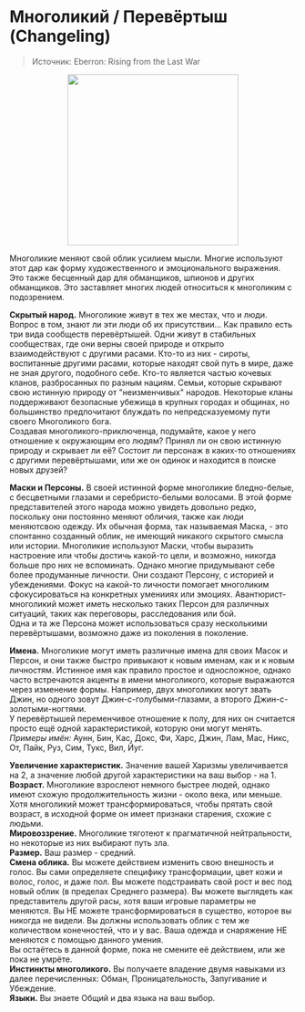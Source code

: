 # Многоликий / Перевёртыш (Changeling)
> Источник: Eberron: Rising from the Last War
<p style="text-align: center">
  <img src="./_media/races/changeling.race.png" style="height: 300px" />
</p>

Многоликие меняют свой облик усилием мысли. Многие используют этот дар как форму художественного и
эмоционального выражения. Это также бесценный дар для обманщиков, шпионов и других обманщиков. Это заставляет многих людей
относиться к многоликим с подозрением.  

**Скрытый народ.** Многоликие живут в тех же местах, что и люди. Вопрос в том, знают ли эти люди об их присутствии...
Как правило есть три вида сообществ перевёртышей. Одни живут в стабильных сообществах, где они верны своей природе и открыто
взаимодействуют с другими расами. Кто-то из них - сироты, воспитанные другими расами, которые находят свой путь в мире, даже
не зная другого, подобного себе.
Кто-то является частью кочевых кланов, разбросанных по разным нациям. Семьи, которые скрывают свою истинную природу от
"неизменчивых" народов. Некоторые кланы поддерживают безопасные убежища в крупных городах и общинах, но большинство предпочитают
блуждать по непредсказуемому пути своего Многоликого бога.  
Создавая многоликого-приключенца, подумайте, какое у него отношение к окружающим его людям? Принял ли он свою истинную природу
и скрывает ли её? Состоит ли персонаж в каких-то отношениях с другими перевёртышами, или же он одинок и находится в поиске новых
друзей?

**Маски и Персоны.** В своей истинной форме многоликие бледно-белые, с бесцветными глазами и серебристо-белыми волосами.
В этой форме представителей этого народа можно увидеть довольно редко, поскольку они постоянно меняют обличия,
также как люди меняютсвою одежду. Их обычная форма, так называемая Маска, - это спонтанно созданный облик, не имеющий никакого
скрытого смысла или истории. Многоликие используют Маски, чтобы выразить настроение или чтобы достичь какой-то цели, и возможно,
никогда больше про них не вспоминать. Однако многие придумывают себе более продуманные личности. Они создают Персону,
с историей и убеждениями. Фокус на какой-то личности помогает многоликим сфокусироваться на конкретных уменииях или эмоциях.
Авантюрист-многоликий может иметь несколько таких Персон для различных ситуаций, таких как переговоры, расследования или бой.  
Одна и та же Персона может использоваться сразу несколькими перевёртышами, возможно даже из поколения в поколение.

**Имена.** Многоликие могут иметь различные имена для своих Масок и Персон, и они также быстро привыкают к новым именам, как и к новым
личностям. Истинное имя как правило простое и односложное, однако часто встречаются акценты в имени многоликого,
которые выражаются через изменение формы. Например, двух многоликих могут звать Джин, но одного зовут Джин-с-голубыми-глазами,
а второго Джин-с-золотыми-ногтями.  
У перевёртышей переменчивое отношение к полу, для них он считается просто ещё одной характеристикой, которую они могут менять.  
_Примеры имён:_ Аунн, Бин, Кас, Докс, Фи, Харс, Джин, Лам, Мас, Никс, От, Пайк, Руз, Сим, Тукс, Вил, Йуг.

**Увеличение характеристик.** Значение вашей Харизмы увеличивается на 2, а значение любой другой характеристики на ваш выбор - на 1.   
**Возраст.** Многоликие взрослеют немного быстрее людей, однако имеют схожую продолжительность жизни - около века, или меньше.
Хотя многоликий может трансформироваться, чтобы прятать свой возраст, в исходной форме он имеет признаки старения, схожие с людьми.  
**Мировоззрение.** Многоликие тяготеют к прагматичной нейтральности, но некоторые из них выбирают путь зла.  
**Размер.** Ваш размер - средний.  
**Смена облика.** Вы можете действием изменить свою внешность и голос. Вы сами определяете специфику трансформации,
цвет кожи и волос, голос, и даже пол. Вы можете подстраивать свой рост и вес под новый облик (в пределах Среднего размера). Вы можете
выглядеть как представитель другой расы, хотя ваши игровые параметры не меняются. Вы НЕ можете трансформироваться в существо, которое
вы никогда не видели. Вы должны использовать облик с тем же количеством конечностей, что и у вас. Ваша одежда и снаряжение НЕ меняются
с помощью данного умения.  
Вы остаётесь в данной форме, пока не смените её действием, или же пока не умрёте.  
**Инстинкты многоликого.** Вы получаете владение двумя навыками из далее перечисленных: Обман, Проницательность, Запугивание и Убеждение.  
**Языки.** Вы знаете Общий и два языка на ваш выбор.